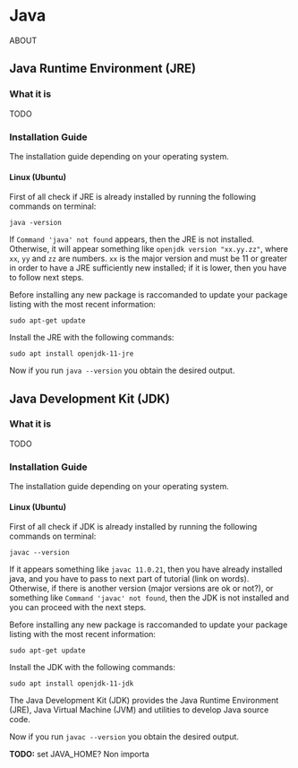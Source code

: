 
# Java

ABOUT

## Java Runtime Environment (JRE)

### What it is

TODO

### Installation Guide

The installation guide depending on your operating system.

#### Linux (Ubuntu)

First of all check if JRE is already installed by running the following commands on terminal:
```
java -version
```
If `Command 'java' not found` appears, then the JRE is not installed. Otherwise, it will appear something like `openjdk version "xx.yy.zz"`, where `xx`, `yy` and `zz` are numbers. `xx` is the major version and must be 11 or greater in order to have a JRE sufficiently new installed; if it is lower, then you have to follow next steps.<br>

Before installing any new package is raccomanded to update your package listing with the most recent information:
```
sudo apt-get update
```
Install the JRE with the following commands:
```
sudo apt install openjdk-11-jre
```
Now if you run `java --version` you obtain the desired output.

## Java Development Kit (JDK)

### What it is

TODO

### Installation Guide

The installation guide depending on your operating system.

#### Linux (Ubuntu)

First of all check if JDK is already installed by running the following commands on terminal:
```
javac --version
```
If it appears something like `javac 11.0.21`, then you have already installed java, and you have to pass to next part of tutorial (link on words).<br>
Otherwise, if there is another version (major versions are ok or not?), or something like `Command 'javac' not found`, then the JDK is not installed and you can proceed with the next steps.<br>

Before installing any new package is raccomanded to update your package listing with the most recent information:
```
sudo apt-get update
```
Install the JDK with the following commands:
```
sudo apt install openjdk-11-jdk
```
The Java Development Kit (JDK) provides the Java Runtime Environment (JRE), Java Virtual Machine (JVM) and utilities to develop Java source code.<br>

Now if you run `javac --version` you obtain the desired output.

**TODO:** set JAVA_HOME? Non importa
